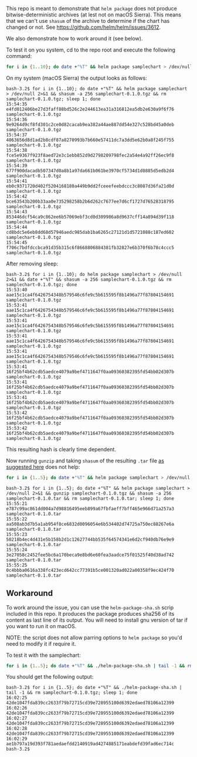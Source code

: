 This repo is meant to demonstrate that `helm package` does not produce
bitwise-deterministic archives (at lest not on macOS Sierra). This means
that we can't use `shasum` of the archive to determine if the chart has changed
or not. See https://github.com/helm/helm/issues/3612.

We also demonstrate how to work around it (see below).

To test it on you system, cd to the repo root and execute the following command:
```sh
for i in {1..10}; do date +"%T" && helm package samplechart > /dev/null 2>&1 && shasum -a 256 samplechart-0.1.0.tgz && rm samplechart-0.1.0.tgz; sleep 1; done
```

On my system (macOS Sierra) the output looks as follows:
```
bash-3.2$ for i in {1..10}; do date +"%T" && helm package samplechart > /dev/null 2>&1 && shasum -a 256 samplechart-0.1.0.tgz && rm samplechart-0.1.0.tgz; sleep 1; done
15:54:35
e4fd012406be27d3faff88bd526c2e244613ea31a316812ea5db2e630a9f6f76  samplechart-0.1.0.tgz
15:54:36
9e9264d9cf8fd301c2ce0d82cacab9ea382a44ae887dd54e327c528bd45a0deb  samplechart-0.1.0.tgz
15:54:37
4063656d8d1ad2b8cdf87a8270993b7b660e57411dc7a3dd5e62b0a8f245f755  samplechart-0.1.0.tgz
15:54:38
fce5e9367f923f8aed72e3c1ebb852d9d2798209798fec2a54e4a92ff26ec9f8  samplechart-0.1.0.tgz
15:54:39
677f900dacadb507347d0a8b1a97da661b061be3970cf5734d1d0885d5edb2d4  samplechart-0.1.0.tgz
15:54:41
eb0c9371720d402f5204168180a449b9dd2fceeefeebdccc3c8087d36fa21d0d  samplechart-0.1.0.tgz
15:54:42
bce63543b200b33aa0e735298258b2b6d262c7677ee7d6cf1727d76528318795  samplechart-0.1.0.tgz
15:54:43
853446dcf54ca9c862ee6b57069ebf3cd0d309986a8d9637cff14a894d39f118  samplechart-0.1.0.tgz
15:54:44
cd8bdc5e6eb8dd68d57946aedc985dab1ba6265c27121d1d5721088c187ed602  samplechart-0.1.0.tgz
15:54:45
f706c7bdfdccbca91d35b315c6f8668806884381fb32827e6b370f6b78c4ccc5  samplechart-0.1.0.tgz
```

After removing sleep:
```
bash-3.2$ for i in {1..10}; do helm package samplechart > /dev/null 2>&1 && date +"%T" && shasum -a 256 samplechart-0.1.0.tgz && rm samplechart-0.1.0.tgz; done
15:53:40
aae15c1ca4f6426754348b579546c6fe9c5b615595f8b1496a77f87804154691  samplechart-0.1.0.tgz
15:53:41
aae15c1ca4f6426754348b579546c6fe9c5b615595f8b1496a77f87804154691  samplechart-0.1.0.tgz
15:53:41
aae15c1ca4f6426754348b579546c6fe9c5b615595f8b1496a77f87804154691  samplechart-0.1.0.tgz
15:53:41
aae15c1ca4f6426754348b579546c6fe9c5b615595f8b1496a77f87804154691  samplechart-0.1.0.tgz
15:53:41
aae15c1ca4f6426754348b579546c6fe9c5b615595f8b1496a77f87804154691  samplechart-0.1.0.tgz
15:53:41
16f25bf4b62cdb5aedce4079a9bef4711647f0aa09360382395fd54bb02d307b  samplechart-0.1.0.tgz
15:53:41
16f25bf4b62cdb5aedce4079a9bef4711647f0aa09360382395fd54bb02d307b  samplechart-0.1.0.tgz
15:53:41
16f25bf4b62cdb5aedce4079a9bef4711647f0aa09360382395fd54bb02d307b  samplechart-0.1.0.tgz
15:53:42
16f25bf4b62cdb5aedce4079a9bef4711647f0aa09360382395fd54bb02d307b  samplechart-0.1.0.tgz
15:53:42
16f25bf4b62cdb5aedce4079a9bef4711647f0aa09360382395fd54bb02d307b  samplechart-0.1.0.tgz
```

This resulting hash is clearly time dependent.

Now running `gunzip` and taking `shasum` of the resulting `.tar` file [as suggested here](https://github.com/helm/helm/issues/3612#issuecomment-370606129) does not help:

```sh
for i in {1..5}; do date +"%T" && helm package samplechart > /dev/null 2>&1 && gunzip samplechart-0.1.0.tgz && shasum -a 256 samplechart-0.1.0.tar && rm samplechart-0.1.0.tar; sleep 1; done
```

```
bash-3.2$ for i in {1..5}; do date +"%T" && helm package samplechart > /dev/null 2>&1 && gunzip samplechart-0.1.0.tgz && shasum -a 256 samplechart-0.1.0.tar && rm samplechart-0.1.0.tar; sleep 1; done
15:55:21
e787c99ac861dd004a7d98816495eeb899a67fbfaeff7bff465e966d71a257a3  samplechart-0.1.0.tar
15:55:22
aa508ab3d7b5a1ab954f8ce6832d0096054e6b534402d74725a750ec88267e6a  samplechart-0.1.0.tar
15:55:23
50218b4ec4d431e5b158b2d1c12627744bb535f64574341e6d2cf940db76e9e9  samplechart-0.1.0.tar
15:55:24
3e27058c2452fee5bc6a170beca9e8bd6e60fea3aadce75f01525f40d38ad742  samplechart-0.1.0.tar
15:55:25
0c4bbba0616a338fc423ecd642cc77391b5ce001320ad022a00358f9ec424f70  samplechart-0.1.0.tar
```

## Workaround

To work around the issue, you can use the `helm-package-sha.sh` scrip included in this repo.
It produces the package produces sha256 of its content as last line of its output.
You will need to install gnu version of tar if you want to run it on macOS.

NOTE: the script does not allow parring options to `helm package` so you'd need to modify it if
require it.

To test it with the samplechart:
```sh
for i in {1..5}; do date +"%T" && ./helm-package-sha.sh | tail -1 && rm samplechart-0.1.0.tgz; sleep 1; done
```

You should get the following output:
```
bash-3.2$ for i in {1..5}; do date +"%T" && ./helm-package-sha.sh | tail -1 && rm samplechart-0.1.0.tgz; sleep 1; done
16:02:25
42de1047fda839cc2633f79b72715cd39e728955100d6392edaed78106a12399
16:02:26
42de1047fda839cc2633f79b72715cd39e728955100d6392edaed78106a12399
16:02:27
42de1047fda839cc2633f79b72715cd39e728955100d6392edaed78106a12399
16:02:28
42de1047fda839cc2633f79b72715cd39e728955100d6392edaed78106a12399
16:02:29
ae1b797a19d393f781aedaefdd2140919ad4274885171eabdefd39fad6ec714c
bash-3.2$
```
